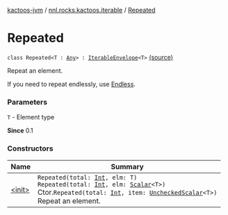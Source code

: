 [kactoos-jvm](../../index.md) / [nnl.rocks.kactoos.iterable](../index.md) / [Repeated](.)

# Repeated

`class Repeated<T : `[`Any`](https://kotlinlang.org/api/latest/jvm/stdlib/kotlin/-any/index.html)`> : `[`IterableEnvelope`](../-iterable-envelope/index.md)`<T>` [(source)](https://github.com/neonailol/kactoos/blob/master/kactoos-jvm/src/main/kotlin/nnl/rocks/kactoos/iterable/Repeated.kt#L19)

Repeat an element.

If you need to repeat endlessly, use [Endless](../-endless/index.md).

### Parameters

`T` - Element type

**Since**
0.1

### Constructors

| Name | Summary |
|---|---|
| [&lt;init&gt;](-init-.md) | `Repeated(total: `[`Int`](https://kotlinlang.org/api/latest/jvm/stdlib/kotlin/-int/index.html)`, elm: T)`<br>`Repeated(total: `[`Int`](https://kotlinlang.org/api/latest/jvm/stdlib/kotlin/-int/index.html)`, elm: `[`Scalar`](../../nnl.rocks.kactoos/-scalar/index.md)`<T>)`<br>Ctor.`Repeated(total: `[`Int`](https://kotlinlang.org/api/latest/jvm/stdlib/kotlin/-int/index.html)`, item: `[`UncheckedScalar`](../../nnl.rocks.kactoos.scalar/-unchecked-scalar/index.md)`<T>)`<br>Repeat an element. |
